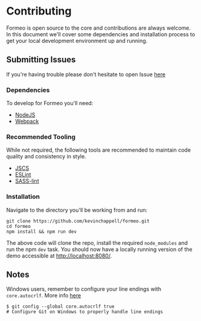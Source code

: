 # Contributing

Formeo is open source to the core and contributions are always welcome. In this document we'll cover some dependencies and installation process to get your local development environment up and running.

## Submitting Issues
If you're having trouble please don't hesitate to open Issue [here](https://github.com/Draggable/formeo/issues)



### Dependencies
To develop for Formeo you'll need:

- [NodeJS](https://nodejs.org)
- [Webpack](https://webpack.github.io/)

### Recommended Tooling
While not required, the following tools are recommended to maintain code quality and consistency in style.

- [JSCS](http://jscs.info/)
- [ESLint](http://jshint.com/)
- [SASS-lint](https://www.npmjs.com/package/sass-lint)

### Installation

Navigate to the directory you'll be working from and run:
```
git clone https://github.com/kevinchappell/formeo.git
cd formeo
npm install && npm run dev
```

The above code will clone the repo, install the required `node_modules` and run the npm `dev` task. You should now have a locally running version of the demo accessible at [http://localhost:8080/](http://localhost:8080/).

## Notes
Windows users, remember to configure your line endings with `core.autocrlf`. More info [here](https://help.github.com/articles/dealing-with-line-endings/#platform-windows)
```
$ git config --global core.autocrlf true
# Configure Git on Windows to properly handle line endings
```

